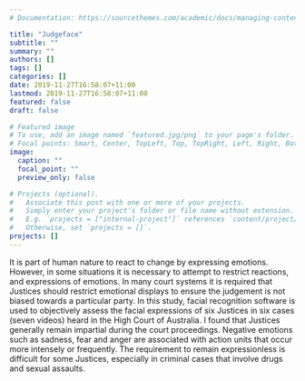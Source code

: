 ```yaml
---
# Documentation: https://sourcethemes.com/academic/docs/managing-content/

title: "Judgeface"
subtitle: ""
summary: ""
authors: []
tags: []
categories: []
date: 2019-11-27T16:58:07+11:00
lastmod: 2019-11-27T16:58:07+11:00
featured: false
draft: false

# Featured image
# To use, add an image named `featured.jpg/png` to your page's folder.
# Focal points: Smart, Center, TopLeft, Top, TopRight, Left, Right, BottomLeft, Bottom, BottomRight.
image:
  caption: ""
  focal_point: ""
  preview_only: false

# Projects (optional).
#   Associate this post with one or more of your projects.
#   Simply enter your project's folder or file name without extension.
#   E.g. `projects = ["internal-project"]` references `content/project/deep-learning/index.md`.
#   Otherwise, set `projects = []`.
projects: []
---
```


It is part of human nature to react to change by expressing emotions. However, in some situations it is necessary to attempt to restrict reactions, and expressions of emotions. In many court systems it is required that Justices should restrict emotional displays to ensure the judgement is not biased towards a particular party. In this study, facial recognition software is used to objectively assess the facial expressions of six Justices in six cases (seven videos) heard in the High Court of Australia. I found that Justices generally remain impartial during the court proceedings. Negative emotions such as sadness, fear and anger are associated with action units that occur more intensely or frequently. The requirement to remain expressionless is difficult for some Justices, especially in criminal cases that involve drugs and sexual assaults.